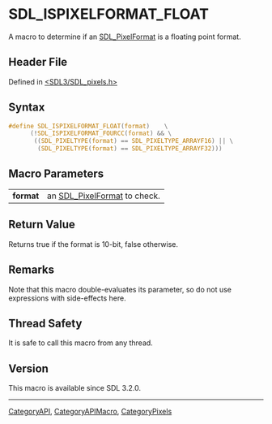 # SDL_ISPIXELFORMAT_FLOAT

A macro to determine if an [SDL_PixelFormat](SDL_PixelFormat) is a floating point format.

## Header File

Defined in [<SDL3/SDL_pixels.h>](https://github.com/libsdl-org/SDL/blob/main/include/SDL3/SDL_pixels.h)

## Syntax

```c
#define SDL_ISPIXELFORMAT_FLOAT(format)    \
      (!SDL_ISPIXELFORMAT_FOURCC(format) && \
       ((SDL_PIXELTYPE(format) == SDL_PIXELTYPE_ARRAYF16) || \
        (SDL_PIXELTYPE(format) == SDL_PIXELTYPE_ARRAYF32)))
```

## Macro Parameters

|            |                                                 |
| ---------- | ----------------------------------------------- |
| **format** | an [SDL_PixelFormat](SDL_PixelFormat) to check. |

## Return Value

Returns true if the format is 10-bit, false otherwise.

## Remarks

Note that this macro double-evaluates its parameter, so do not use
expressions with side-effects here.

## Thread Safety

It is safe to call this macro from any thread.

## Version

This macro is available since SDL 3.2.0.

----
[CategoryAPI](CategoryAPI), [CategoryAPIMacro](CategoryAPIMacro), [CategoryPixels](CategoryPixels)

